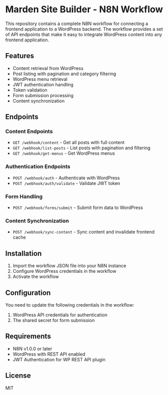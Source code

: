 # Marden Site Builder - N8N Workflow

This repository contains a complete N8N workflow for connecting a frontend application to a WordPress backend. The workflow provides a set of API endpoints that make it easy to integrate WordPress content into any frontend application.

## Features

- Content retrieval from WordPress
- Post listing with pagination and category filtering
- WordPress menu retrieval
- JWT authentication handling
- Token validation
- Form submission processing
- Content synchronization

## Endpoints

### Content Endpoints

- `GET /webhook/content` - Get all posts with full content
- `GET /webhook/list-posts` - List posts with pagination and filtering
- `GET /webhook/get-menus` - Get WordPress menus

### Authentication Endpoints

- `POST /webhook/auth` - Authenticate with WordPress
- `POST /webhook/auth/validate` - Validate JWT token

### Form Handling

- `POST /webhook/forms/submit` - Submit form data to WordPress

### Content Synchronization

- `POST /webhook/sync-content` - Sync content and invalidate frontend cache

## Installation

1. Import the workflow JSON file into your N8N instance
2. Configure WordPress credentials in the workflow
3. Activate the workflow

## Configuration

You need to update the following credentials in the workflow:

1. WordPress API credentials for authentication
2. The shared secret for form submission

## Requirements

- N8N v1.0.0 or later
- WordPress with REST API enabled
- JWT Authentication for WP REST API plugin

## License

MIT
